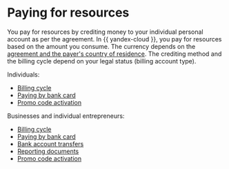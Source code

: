 # Paying for resources

You pay for resources by crediting money to your individual personal account as per the agreement. In {{ yandex-cloud }}, you pay for resources based on the amount you consume. The currency depends on the [agreement and the payer's country of residence](currency.md). The crediting method and the billing cycle depend on your legal status (billing account type).

Individuals:
* [Billing cycle](billing-cycle-individual.md)
* [Paying by bank card](payment-methods-individual.md)
* [Promo code activation](../operations/activate-promocode.md)

Businesses and individual entrepreneurs:
* [Billing cycle](billing-cycle-business.md)
* [Paying by bank card](payment-methods-card-business.md)
* [Bank account transfers](payment-methods-business.md)
* [Reporting documents](documents.md)
* [Promo code activation](../operations/activate-promocode.md)